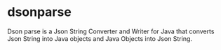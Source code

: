 # dsonparse
Dson parse is a Json String Converter and Writer for Java that converts Json String into Java objects and Java Objects into Json String.
